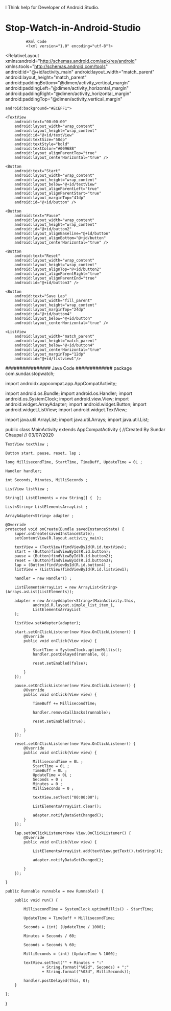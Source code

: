 I Think help for Developer of Android Studio.

# Stop-Watch-in-Android-Studio
             #Xml Code
             <?xml version="1.0" encoding="utf-8"?>
<RelativeLayout xmlns:android="http://schemas.android.com/apk/res/android"
    xmlns:tools="http://schemas.android.com/tools"
    android:id="@+id/activity_main"
    android:layout_width="match_parent"
    android:layout_height="match_parent"
    android:paddingBottom="@dimen/activity_vertical_margin"
    android:paddingLeft="@dimen/activity_horizontal_margin"
    android:paddingRight="@dimen/activity_horizontal_margin"
    android:paddingTop="@dimen/activity_vertical_margin"

    android:background="#ECEFF1">

    <TextView
        android:text="00:00:00"
        android:layout_width="wrap_content"
        android:layout_height="wrap_content"
        android:id="@+id/textView"
        android:textSize="50dp"
        android:textStyle="bold"
        android:textColor="#009688"
        android:layout_alignParentTop="true"
        android:layout_centerHorizontal="true" />

    <Button
        android:text="Start"
        android:layout_width="wrap_content"
        android:layout_height="wrap_content"
        android:layout_below="@+id/textView"
        android:layout_alignParentLeft="true"
        android:layout_alignParentStart="true"
        android:layout_marginTop="41dp"
        android:id="@+id/button" />

    <Button
        android:text="Pause"
        android:layout_width="wrap_content"
        android:layout_height="wrap_content"
        android:id="@+id/button2"
        android:layout_alignBaseline="@+id/button"
        android:layout_alignBottom="@+id/button"
        android:layout_centerHorizontal="true" />

    <Button
        android:text="Reset"
        android:layout_width="wrap_content"
        android:layout_height="wrap_content"
        android:layout_alignTop="@+id/button2"
        android:layout_alignParentRight="true"
        android:layout_alignParentEnd="true"
        android:id="@+id/button3" />

    <Button
        android:text="Save Lap"
        android:layout_width="fill_parent"
        android:layout_height="wrap_content"
        android:layout_marginTop="24dp"
        android:id="@+id/button4"
        android:layout_below="@+id/button"
        android:layout_centerHorizontal="true" />

    <ListView
        android:layout_width="match_parent"
        android:layout_height="match_parent"
        android:layout_below="@+id/button4"
        android:layout_centerHorizontal="true"
        android:layout_marginTop="12dp"
        android:id="@+id/listview1"/>

</RelativeLayout>

################  Java Code #############
package com.sundar.stopwatch;

import androidx.appcompat.app.AppCompatActivity;

import android.os.Bundle;
import android.os.Handler;
import android.os.SystemClock;
import android.view.View;
import android.widget.ArrayAdapter;
import android.widget.Button;
import android.widget.ListView;
import android.widget.TextView;

import java.util.ArrayList;
import java.util.Arrays;
import java.util.List;

public class MainActivity extends AppCompatActivity  {
//Created By Sundar Chaupal
    // 03/07/2020

    TextView textView ;

    Button start, pause, reset, lap ;

    long MillisecondTime, StartTime, TimeBuff, UpdateTime = 0L ;

    Handler handler;

    int Seconds, Minutes, MilliSeconds ;

    ListView listView ;

    String[] ListElements = new String[] {  };

    List<String> ListElementsArrayList ;

    ArrayAdapter<String> adapter ;

    @Override
    protected void onCreate(Bundle savedInstanceState) {
        super.onCreate(savedInstanceState);
        setContentView(R.layout.activity_main);

        textView = (TextView)findViewById(R.id.textView);
        start = (Button)findViewById(R.id.button);
        pause = (Button)findViewById(R.id.button2);
        reset = (Button)findViewById(R.id.button3);
        lap = (Button)findViewById(R.id.button4) ;
        listView = (ListView)findViewById(R.id.listview1);

        handler = new Handler() ;

        ListElementsArrayList = new ArrayList<String>(Arrays.asList(ListElements));

        adapter = new ArrayAdapter<String>(MainActivity.this,
                android.R.layout.simple_list_item_1,
                ListElementsArrayList
        );

        listView.setAdapter(adapter);

        start.setOnClickListener(new View.OnClickListener() {
            @Override
            public void onClick(View view) {

                StartTime = SystemClock.uptimeMillis();
                handler.postDelayed(runnable, 0);

                reset.setEnabled(false);

            }
        });

        pause.setOnClickListener(new View.OnClickListener() {
            @Override
            public void onClick(View view) {

                TimeBuff += MillisecondTime;

                handler.removeCallbacks(runnable);

                reset.setEnabled(true);

            }
        });

        reset.setOnClickListener(new View.OnClickListener() {
            @Override
            public void onClick(View view) {

                MillisecondTime = 0L ;
                StartTime = 0L ;
                TimeBuff = 0L ;
                UpdateTime = 0L ;
                Seconds = 0 ;
                Minutes = 0 ;
                MilliSeconds = 0 ;

                textView.setText("00:00:00");

                ListElementsArrayList.clear();

                adapter.notifyDataSetChanged();
            }
        });

        lap.setOnClickListener(new View.OnClickListener() {
            @Override
            public void onClick(View view) {

                ListElementsArrayList.add(textView.getText().toString());

                adapter.notifyDataSetChanged();

            }
        });

    }

    public Runnable runnable = new Runnable() {

        public void run() {

            MillisecondTime = SystemClock.uptimeMillis() - StartTime;

            UpdateTime = TimeBuff + MillisecondTime;

            Seconds = (int) (UpdateTime / 1000);

            Minutes = Seconds / 60;

            Seconds = Seconds % 60;

            MilliSeconds = (int) (UpdateTime % 1000);

            textView.setText("" + Minutes + ":"
                    + String.format("%02d", Seconds) + ":"
                    + String.format("%03d", MilliSeconds));

            handler.postDelayed(this, 0);
        }

    };

}

